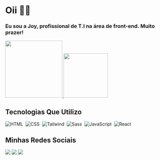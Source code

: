<h1> Oii 💜💜 </h1>
<h3>Eu sou a Joy, profissional de T.I na área de front-end. Muito prazer!</h3>

<a href="https://github.com/joykepler">
  <img height="180em" src="https://github-readme-stats-eight-theta.vercel.app/api?username=joykepler&show_icons=true&theme=midnight-purple&include_all_commits=true&count_private=true"/>
  <img height="140em" src="https://github-readme-stats-eight-theta.vercel.app/api/top-langs/?username=joykepler&layout=compact&langs_count=8&theme=midnight-purple"/>
</a>

<h2> Tecnologias Que Utilizo</h2>

![HTML](https://img.shields.io/badge/HTML5-853dd8?style=for-the-badge&logo=html5&logoColor=white)&nbsp;
![CSS](https://img.shields.io/badge/CSS3-853dd8?style=for-the-badge&logo=css3&logoColor=white)&nbsp;
![Tailwind](https://img.shields.io/badge/Tailwind_CSS-853dd8?style=for-the-badge&logo=tailwind-css&logoColor=white)&nbsp;
![Sass](https://img.shields.io/badge/Sass-853dd8?style=for-the-badge&logo=sass&logoColor=white)&nbsp;
![JavaScript](https://img.shields.io/badge/JavaScript-853dd8?style=for-the-badge&logo=javascript&logoColor=white)&nbsp;
![React](https://img.shields.io/badge/React-853dd8?style=for-the-badge&logo=react&logoColor=white)&nbsp;

<h2>Minhas Redes Sociais</h2>

<a href="https://instagram.com/joyjoykepler" target="_blank"><img src="https://img.shields.io/badge/Instagram-853dd8?style=for-the-badge&logo=instagram&logoColor=white"></a>
<a href="https://www.linkedin.com/in/joyce-kepler-433025265/" target="_blank"><img src="https://img.shields.io/badge/-LinkedIn-853dd8?style=for-the-badge&logo=linkedin&logoColor=white"></a> 
<a href="https://twitter.com/joykepler" target="_blank"><img src="https://img.shields.io/badge/X-853dd8?style=for-the-badge&logo=x&logoColor=white"></a>
